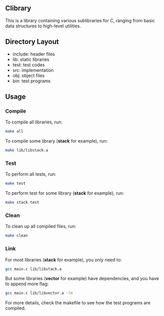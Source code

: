 ## Clibrary

This is a library containing various sublibraries for C, ranging from basic data structures to high-level utilities.

## Directory Layout

- include: header files
- lib: static libraries
- test: test codes
- src: implementation
- obj: object files
- bin: test programs

## Usage

### Compile

To compile all libraries, run:

```bash
make all
```

To compile some library (**stack** for example), run:

```bash
make lib/libstack.a
```

### Test

To perform all tests, run:

```bash
make test
```

To perform test for some library (**stack** for example), run:

```bash
make stack.test
```

### Clean

To clean up all compiled files, run:

```bash
make clean
```

### Link

For most libraries (**stack** for example), you only need to:

```bash
gcc main.c lib/libstack.a
```

But some libraries (**vector** for example) have dependencies, and you have to append more flag:

```bash
gcc main.c lib/libvector.a -lm
```

For more details, check the makefile to see how the test programs are compiled.
